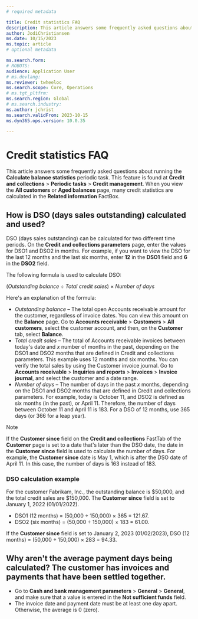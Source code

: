 ```yaml
---
# required metadata

title: Credit statistics FAQ
description: This article answers some frequently asked questions about credit statistics
author: JodiChristiansen
ms.date: 10/15/2023
ms.topic: article
# optional metadata

ms.search.form:  
# ROBOTS: 
audience: Application User
# ms.devlang: 
ms.reviewer: twheeloc
ms.search.scope: Core, Operations
# ms.tgt_pltfrm: 
ms.search.region: Global
# ms.search.industry: 
ms.author: jchrist
ms.search.validFrom: 2023-10-15
ms.dyn365.ops.version: 10.0.35

---
```

# Credit statistics FAQ

This article answers some frequently asked questions about running the **Calculate balance statistics** periodic task. This feature is found at **Credit and collections** \> **Periodic tasks** \> **Credit management**. When you view the **All customers** or **Aged balances** page, many credit statistics are calculated in the **Related information** FactBox.

## How is DSO (days sales outstanding) calculated and used?

DSO (days sales outstanding) can be calculated for two different time periods. On the **Credit and collections parameters** page, enter the values for DSO1 and DSO2 in months. For example, if you want to view the DSO for the last 12 months and the last six months, enter **12** in the **DSO1** field and **6** in the **DSO2** field.

The following formula is used to calculate DSO:

(*Outstanding balance* &divide; *Total credit sales*) &times; *Number of days*

Here's an explanation of the formula:

- *Outstanding balance* – The total open Accounts receivable amount for the customer, regardless of invoice dates. You can view this amount on the **Balance** page. Go to **Accounts receivable** \> **Customers** \> **All customers**, select the customer account, and then, on the **Customer** tab, select **Balance**.
- *Total credit sales* – The total of Accounts receivable invoices between today's date and *x* number of months in the past, depending on the DSO1 and DSO2 months that are defined in Credit and collections parameters. This example uses 12 months and six months. You can verify the total sales by using the Customer invoice journal. Go to **Accounts receivable** \> **Inquiries and reports** \> **Invoices** \> **Invoice journal**, and select the customer and a date range.
- *Number of days* – The number of days in the past *x* months, depending on the DSO1 and DSO2 months that are defined in Credit and collections parameters. For example, today is October 11, and DSO2 is defined as six months (in the past), or April 11. Therefore, the number of days between October 11 and April 11 is 183. For a DSO of 12 months, use 365 days (or 366 for a leap year).

> [!NOTE]
> If the **Customer since** field on the **Credit and collections** FastTab of the **Customer** page is set to a date that's later than the DSO date, the date in the **Customer since** field is used to calculate the number of days. For example, the **Customer since** date is May 1, which is after the DSO date of April 11. In this case, the number of days is 163 instead of 183.

### DSO calculation example

For the customer Fabrikam, Inc., the outstanding balance is $50,000, and the total credit sales are $150,000. The **Customer since** field is set to January 1, 2022 (01/01/2022).

- DSO1 (12 months) = (50,000 &divide; 150,000) &times; 365 = 121.67.
- DSO2 (six months) = (50,000 &divide; 150,000) &times; 183 = 61.00.

If the **Customer since** field is set to January 2, 2023 (01/02/2023), DSO (12 months) = (50,000 &divide; 150,000) &times; 283 = 94.33.

## Why aren't the average payment days being calculated? The customer has invoices and payments that have been settled together.

- Go to **Cash and bank management parameters** \> **General** \> **General**, and make sure that a value is entered in the **Not sufficient funds** field.
- The invoice date and payment date must be at least one day apart. Otherwise, the average is 0 (zero).
